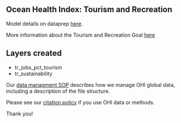 ## Ocean Health Index: Tourism and Recreation


Model details on dataprep [here](http://ohi-science.github.io/ohiprep_v2023/globalprep/tr/v2023/tr_data_prep.html).

More information about the Tourism and Recreation Goal [here](http://ohi-science.org/goals/#tourism-and-recreation)

## Layers created
* tr_jobs_pct_tourism
* tr_sustainability

Our [data managment SOP](https://rawgit.com/OHI-Science/ohiprep/master/src/dataOrganization_SOP.html) describes how we manage OHI global data, including a description of the file structure.

Please see our [citation policy](http://ohi-science.org/citation-policy/) if you use OHI data or methods.

Thank you!